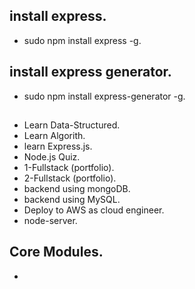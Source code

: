 ## install express.
* sudo npm install express -g.

## install express generator.
* sudo npm install express-generator -g.

##
* Learn Data-Structured.
* Learn Algorith.
* learn Express.js.
* Node.js Quiz.
* 1-Fullstack (portfolio).
* 2-Fullstack (portfolio).
* backend using mongoDB.
* backend using MySQL.
* Deploy to AWS as cloud engineer.
* node-server.

## Core Modules.
* 